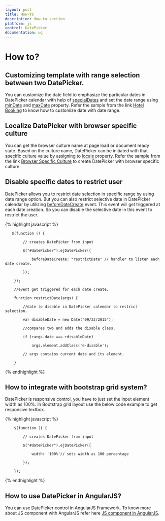 ```yaml
---
layout: post
title: How-to
description: How-to section
platform: js
control: DatePicker
documentation: ug
---
```

# How to?

## Customizing template with range selection between two DatePicker. 

You can customize the date field to emphasize the particular dates in DatePicker calendar with help of [specialDates](http://help.syncfusion.com/api/js/ejdatepicker#members:specialdates) and set the date range using [minDate](http://help.syncfusion.com/api/js/ejdatepicker#members:mindate) and [maxDate](http://help.syncfusion.com/api/js/ejdatepicker#members:maxdate) property. Refer the sample from the link [Hotel Booking](http://jsplayground.syncfusion.com/bdr5k4cg#) to know how to customize date with date range.

## Localize DatePicker with browser specific culture

You can get the browser culture name at page load or document ready state. Based on the culture name, DatePicker can be initiated with that specific culture value by assigning to [locale](http://help.syncfusion.com/api/js/ejdatepicker#members:locale) property. Refer the sample from the link [Browser Specific Culture](http://www.syncfusion.com/kb/4904/datepicker-control-culture-have-to-change-based-on-the-browser-language#) to create DatePicker with browser specific culture.

## Disable specific dates to restrict user

DatePicker allows you to restrict date selection in specific range by using date range option. But you can also restrict selective date in DatePicker calendar by utilizing [beforeDateCreate](http://help.syncfusion.com/api/js/ejdatepicker#events:beforedatecreate) event. This event will get triggered at each date creation. So you can disable the selective date in this event to restrict the user.

{% highlight javascript %}

       $(function () {

            // creates DatePicker from input

            $("#datePicker").ejDatePicker({

                beforeDateCreate: "restrictDate" // handler to listen each date create.

            });

        });

        //event get triggered for each date create.

        function restrictDate(args) {

            //date to disable in DatePicker calendar to restrict selection.

            var disableDate = new Date("09/22/2015");

            //compares two and adds the disable class.

            if (+args.date === +disableDate)

                args.element.addClass('e-disable');

            // args contains current date and its element.          

        }


{% endhighlight %}

## How to integrate with bootstrap grid system? 

DatePicker is responsive control, you have to just set the input element width as 100%. In Bootstrap grid layout use the below code example to get responsive textbox. 

{% highlight javascript %}

        $(function () {

            // creates DatePicker from input

            $("#datePicker").ejDatePicker({

                width: '100%'// sets width as 100 percentage

            });

        });

{% endhighlight %}

## How to use DatePicker in AngularJS?

You can use DatePicker control in AngularJS Framework. To know more about JS component with AngularJS refer here [JS component in AngularJS](http://help.syncfusion.com/js/angularjs).

